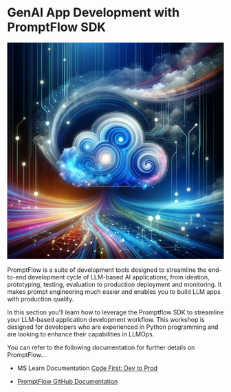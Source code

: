 # GenAI App Development with PromptFlow SDK
![Alt text](../../../media/dalle02%20copy.png) 

PromptFlow is a suite of development tools designed to streamline the end-to-end development cycle of LLM-based AI applications, from ideation, prototyping, testing, evaluation to production deployment and monitoring. It makes prompt engineering much easier and enables you to build LLM apps with production quality.

In this section you'll learn how to leverage the Promptflow SDK to streamline your LLM-based application development workflow. This workshop is designed for developers who are experienced in Python programming and are looking to enhance their capabilities in LLMOps.

You can refer to the following documentation for further details on PromptFlow...

- MS Learn Documentation [Code First: Dev to Prod](https://learn.microsoft.com/en-us/azure/machine-learning/prompt-flow/how-to-integrate-with-llm-app-devops?view=azureml-api-2&tabs=cli)

- [PromptFlow GitHub Documentation](https://microsoft.github.io/promptflow/index.html#)

